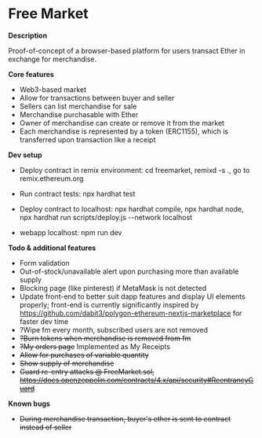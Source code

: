 # Free Market

**Description**

Proof-of-concept of a browser-based platform for users transact Ether in exchange for merchandise. 


**Core features**

 - Web3-based market
 - Allow for transactions between buyer and seller
 - Sellers can list merchandise for sale 
 - Merchandise purchasable with Ether
 - Owner of merchandise can create or remove it from the market
 - Each merchandise is represented by a token (ERC1155), which is transferred upon transaction like a receipt


**Dev setup**

 - Deploy contract in remix environment: cd freemarket, remixd -s ., go to remix.ethereum.org
 - Run contract tests: npx hardhat test

 - Deploy contract to localhost: npx hardhat compile, npx hardhat node, npx hardhat run scripts/deploy.js --network localhost
 - webapp localhost: npm run dev

**Todo & additional features**

 - Form validation
 - Out-of-stock/unavailable alert upon purchasing more than available supply
 - Blocking page (like pinterest) if MetaMask is not detected
 - Update front-end to better suit dapp features and display UI elements properly; front-end is currently significantly inspired by https://github.com/dabit3/polygon-ethereum-nextjs-marketplace for faster dev time
 - ?Wipe fm every month, subscribed users are not removed
 - ~~?Burn tokens when merchandise is removed from fm~~
 - ~~?My orders page~~ Implemented as My Receipts
 - ~~Allow for purchases of variable quantity~~
 - ~~Show supply of merchandise~~
 - ~~Guard re-entry attacks @ FreeMarket.sol, https://docs.openzeppelin.com/contracts/4.x/api/security#ReentrancyGuard~~

 **Known bugs**

 - ~~During merchandise transaction, buyer's ether is sent to contract instead of seller~~

